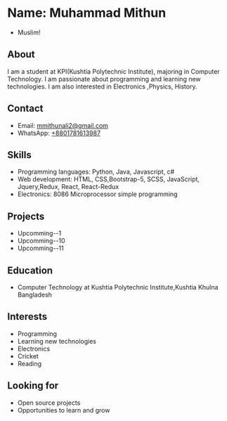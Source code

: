 # Name: Muhammad Mithun
 * Muslim!

## About

I am a student at KPI(Kushtia Polytechnic Institute), majoring in Computer Technology. I am passionate about programming and learning new technologies. I am also interested in Electronics ,Physics, History.

## Contact

* Email: mmithunali2@gmail.com
* WhatsApp: [+8801781613987](https://wa.me/qr/5ETEWXPY3J2GI1)

## Skills

* Programming languages: Python, Java, Javascript, c#
* Web development: HTML, CSS,Bootstrap-5, SCSS, JavaScript, Jquery,Redux, React, React-Redux  
* Electronics: 8086 Microprocessor simple programming

## Projects

* Upcomming--1
* Upcomming--10
* Upcomming--11

## Education

*  Computer Technology at Kushtia Polytechnic Institute,Kushtia Khulna Bangladesh

## Interests

* Programming
* Learning new technologies
* Electronics
* Cricket
* Reading

## Looking for

* Open source projects
* Opportunities to learn and grow
